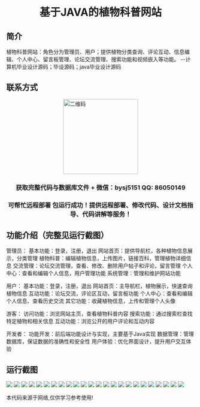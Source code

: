 <p><h1 align="center">基于JAVA的植物科普网站</h1></p>

## 简介
植物科普网站：角色分为管理员、用户；提供植物分类查询、评论互动、信息编辑、个人中心、留言板管理、论坛交流管理、搜索功能和视频嵌入等功能。    --计算机毕业设计源码；毕设源码；java毕业设计源码


## 联系方式
<img src="https://bs-1329754181.cos.ap-shanghai.myqcloud.com/wx.jpg" alt="二维码" style="display: block; margin: 0 auto;" width="200px">
<p><h3 align="center">获取完整代码与数据库文件 + 微信：bysj5151 QQ: 86050149</h3></p>
<p><h3 align="center">可帮忙远程部署 包运行成功！提供远程部署、修改代码、设计文档指导、代码讲解等服务！</h3></p>

## 功能介绍（完整见运行截图）
管理员： 基本功能：登录，注册，退出 网站首页：提供导航栏，各种植物信息展示，分类管理 植物科普：编辑植物信息，上传图片，链接百科，管理植物详细信息 交流管理：论坛交流管理，查看、修改、删除用户帖子和评论，留言管理 个人中心：查看和编辑个人信息，用户管理功能 系统管理：管理和维护网站功能

用户： 基本功能：登录，注册，退出 网站首页：主导航栏，植物展示，快速查询植物信息 互动功能：论坛交流，评论区互动，留言板功能 个人中心：查看和编辑个人信息、查看历史交流 其它功能：收藏植物信息，上传和管理个人头像

游客： 访问功能：浏览网站主页，查看植物科普内容 搜索功能：通过搜索栏查找特定植物和相关信息 互动功能：浏览公开的用户评论和互动内容

开发者： 功能开发：前后端功能设计与实现，主要基于Java实现 数据管理：管理数据库，保证数据的准确性和安全性 用户体验：优化界面设计，提升用户交互体验


## 运行截图
![](https://bs-1329754181.cos.ap-shanghai.myqcloud.com/ssm/javaPlantScienceWebsite/img/001.jpg)
![](https://bs-1329754181.cos.ap-shanghai.myqcloud.com/ssm/javaPlantScienceWebsite/img/002.jpg)
![](https://bs-1329754181.cos.ap-shanghai.myqcloud.com/ssm/javaPlantScienceWebsite/img/003.jpg)
![](https://bs-1329754181.cos.ap-shanghai.myqcloud.com/ssm/javaPlantScienceWebsite/img/004.jpg)
![](https://bs-1329754181.cos.ap-shanghai.myqcloud.com/ssm/javaPlantScienceWebsite/img/005.jpg)
![](https://bs-1329754181.cos.ap-shanghai.myqcloud.com/ssm/javaPlantScienceWebsite/img/006.jpg)
![](https://bs-1329754181.cos.ap-shanghai.myqcloud.com/ssm/javaPlantScienceWebsite/img/007.jpg)
![](https://bs-1329754181.cos.ap-shanghai.myqcloud.com/ssm/javaPlantScienceWebsite/img/008.jpg)
![](https://bs-1329754181.cos.ap-shanghai.myqcloud.com/ssm/javaPlantScienceWebsite/img/009.jpg)
![](https://bs-1329754181.cos.ap-shanghai.myqcloud.com/ssm/javaPlantScienceWebsite/img/010.jpg)
![](https://bs-1329754181.cos.ap-shanghai.myqcloud.com/ssm/javaPlantScienceWebsite/img/011.jpg)
![](https://bs-1329754181.cos.ap-shanghai.myqcloud.com/ssm/javaPlantScienceWebsite/img/012.jpg)
![](https://bs-1329754181.cos.ap-shanghai.myqcloud.com/ssm/javaPlantScienceWebsite/img/013.jpg)
![](https://bs-1329754181.cos.ap-shanghai.myqcloud.com/ssm/javaPlantScienceWebsite/img/014.jpg)
![](https://bs-1329754181.cos.ap-shanghai.myqcloud.com/ssm/javaPlantScienceWebsite/img/015.jpg)
![](https://bs-1329754181.cos.ap-shanghai.myqcloud.com/ssm/javaPlantScienceWebsite/img/016.jpg)
![](https://bs-1329754181.cos.ap-shanghai.myqcloud.com/ssm/javaPlantScienceWebsite/img/017.jpg)
![](https://bs-1329754181.cos.ap-shanghai.myqcloud.com/ssm/javaPlantScienceWebsite/img/018.jpg)
![](https://bs-1329754181.cos.ap-shanghai.myqcloud.com/ssm/javaPlantScienceWebsite/img/019.jpg)
![](https://bs-1329754181.cos.ap-shanghai.myqcloud.com/ssm/javaPlantScienceWebsite/img/020.jpg)
![](https://bs-1329754181.cos.ap-shanghai.myqcloud.com/ssm/javaPlantScienceWebsite/img/021.jpg)
![](https://bs-1329754181.cos.ap-shanghai.myqcloud.com/ssm/javaPlantScienceWebsite/img/022.jpg)
![](https://bs-1329754181.cos.ap-shanghai.myqcloud.com/ssm/javaPlantScienceWebsite/img/023.jpg)
![](https://bs-1329754181.cos.ap-shanghai.myqcloud.com/ssm/javaPlantScienceWebsite/img/024.jpg)

<p>本代码来源于网络,仅供学习参考使用!</p>
